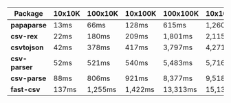 | Package | 10x10K | 100x10K | 10x100K | 100x100K | 10x1000K 
|---------|---|---|---|---|---
| **papaparse** | 13ms | 66ms | 128ms | 615ms | 1,260ms 
| **csv-rex** | 22ms | 180ms | 209ms | 1,801ms | 2,115ms 
| **csvtojson** | 42ms | 378ms | 417ms | 3,797ms | 4,271ms 
| **csv-parser** | 52ms | 521ms | 540ms | 5,483ms | 5,716ms 
| **csv-parse** | 88ms | 806ms | 921ms | 8,377ms | 9,518ms 
| **fast-csv** | 137ms | 1,255ms | 1,422ms | 13,313ms | 15,136ms 
